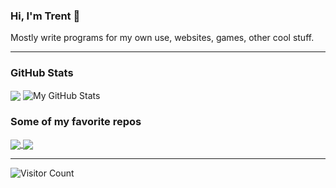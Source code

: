 ### Hi, I'm Trent 👋
Mostly write programs for my own use, websites, games, other cool stuff.

---

### GitHub Stats

<div>
  <img align="center" src="https://github-readme-stats.vercel.app/api/top-langs/?username=trentslutzky&hide=java,html,tex&title_color=ffffff&text_color=c9cacc&icon_color=ffffff&bg_color=123456&langs_count=3" />


  <img align="center" src="https://github-readme-stats.vercel.app/api?username=trentslutzky&show_icons=true&line_height=27&count_private=true&title_color=ffffff&text_color=c9cacc&icon_color=ffffff&bg_color=123456" alt="My GitHub Stats" />
</div>

### Some of my favorite repos

<a href="https://github.com/trentslutzky/surge-torrent-streaming">
  <img align="center" src="https://github-readme-stats.vercel.app/api/pin/?username=trentslutzky&repo=surge-torrent-streaming&title_color=ffffff&text_color=c9cacc&icon_color=ffffff&bg_color=123456" />
</a>


<a href="https://github.com/trentslutzky/esper-reader">
  <img align="center" src="https://github-readme-stats.vercel.app/api/pin/?username=trentslutzky&repo=esper-reader&title_color=ffffff&text_color=c9cacc&icon_color=ffffff&bg_color=123456" />
</a>   

---


![Visitor Count](https://profile-counter.glitch.me/trentslutzky/count.svg)
